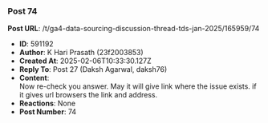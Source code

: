 ### Post 74
**Post URL**: /t/ga4-data-sourcing-discussion-thread-tds-jan-2025/165959/74
- **ID**: 591192
- **Author**: K Hari Prasath (23f2003853)
- **Created At**: 2025-02-06T10:33:30.127Z
- **Reply To**: Post 27 (Daksh Agarwal, daksh76)
- **Content**:  
  Now re-check you answer. May it will give link where the issue exists. if it gives url browsers the link and address.
- **Reactions**: None
- **Post Number**: 74

